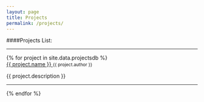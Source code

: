 ```yaml
---
layout: page
title: Projects 
permalink: /projects/
---
```


####Projects List:
<hr>
{% for project in site.data.projectsdb %}
<div class="site-title">
<a href="{{ project.url }}"> {{ project.name }} </a>
<small class="text"> {{ project.author }} </small>
</div>
<p> {{ project.description }} </p>

<hr>
{% endfor %}
